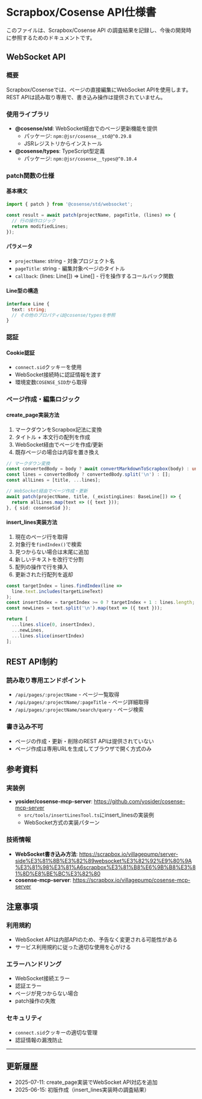 # Scrapbox/Cosense API仕様書

このファイルは、Scrapbox/Cosense API の調査結果を記録し、今後の開発時に参照するためのドキュメントです。

## WebSocket API

### 概要
Scrapbox/Cosenseでは、ページの直接編集にWebSocket APIを使用します。REST APIは読み取り専用で、書き込み操作は提供されていません。

### 使用ライブラリ
- **@cosense/std**: WebSocket経由でのページ更新機能を提供
  - パッケージ: `npm:@jsr/cosense__std@^0.29.8`
  - JSRレジストリからインストール
- **@cosense/types**: TypeScript型定義
  - パッケージ: `npm:@jsr/cosense__types@^0.10.4`

### patch関数の仕様

#### 基本構文
```typescript
import { patch } from '@cosense/std/websocket';

const result = await patch(projectName, pageTitle, (lines) => {
  // 行の操作ロジック
  return modifiedLines;
});
```

#### パラメータ
- `projectName`: string - 対象プロジェクト名
- `pageTitle`: string - 編集対象ページのタイトル
- `callback`: (lines: Line[]) => Line[] - 行を操作するコールバック関数

#### Line型の構造
```typescript
interface Line {
  text: string;
  // その他のプロパティは@cosense/typesを参照
}
```

### 認証

#### Cookie認証
- `connect.sid`クッキーを使用
- WebSocket接続時に認証情報を渡す
- 環境変数`COSENSE_SID`から取得

### ページ作成・編集ロジック

#### create_page実装方法
1. マークダウンをScrapbox記法に変換
2. タイトル + 本文行の配列を作成
3. WebSocket経由でページを作成/更新
4. 既存ページの場合は内容を置き換え

```typescript
// マークダウン変換
const convertedBody = body ? await convertMarkdownToScrapbox(body) : undefined;
const lines = convertedBody ? convertedBody.split('\n') : [];
const allLines = [title, ...lines];

// WebSocket経由でページ作成・更新
await patch(projectName, title, (_existingLines: BaseLine[]) => {
  return allLines.map(text => ({ text }));
}, { sid: cosenseSid });
```

#### insert_lines実装方法
1. 現在のページ行を取得
2. 対象行を`findIndex()`で検索
3. 見つからない場合は末尾に追加
4. 新しいテキストを改行で分割
5. 配列の操作で行を挿入
6. 更新された行配列を返却

```typescript
const targetIndex = lines.findIndex(line => 
  line.text.includes(targetLineText)
);
const insertIndex = targetIndex >= 0 ? targetIndex + 1 : lines.length;
const newLines = text.split('\n').map(text => ({ text }));

return [
  ...lines.slice(0, insertIndex),
  ...newLines,
  ...lines.slice(insertIndex)
];
```

## REST API制約

### 読み取り専用エンドポイント
- `/api/pages/:projectName` - ページ一覧取得
- `/api/pages/:projectName/:pageTitle` - ページ詳細取得
- `/api/pages/:projectName/search/query` - ページ検索

### 書き込み不可
- ページの作成・更新・削除のREST APIは提供されていない
- ページ作成は専用URLを生成してブラウザで開く方式のみ

## 参考資料

### 実装例
- **yosider/cosense-mcp-server**: https://github.com/yosider/cosense-mcp-server
  - `src/tools/insertLinesTool.ts`にinsert_linesの実装例
  - WebSocket方式の実装パターン

### 技術情報
- **WebSocket書き込み方法**: https://scrapbox.io/villagepump/server-side%E3%81%8B%E3%82%89websocket%E3%82%92%E9%80%9A%E3%81%98%E3%81%A6scrapbox%E3%81%B8%E6%9B%B8%E3%81%8D%E8%BE%BC%E3%82%80
- **cosense-mcp-server**: https://scrapbox.io/villagepump/cosense-mcp-server

## 注意事項

### 利用規約
- WebSocket APIは内部APIのため、予告なく変更される可能性がある
- サービス利用規約に従った適切な使用を心がける

### エラーハンドリング
- WebSocket接続エラー
- 認証エラー
- ページが見つからない場合
- patch操作の失敗

### セキュリティ
- `connect.sid`クッキーの適切な管理
- 認証情報の漏洩防止

---

## 更新履歴
- 2025-07-11: create_page実装でWebSocket API対応を追加
- 2025-06-15: 初版作成（insert_lines実装時の調査結果）